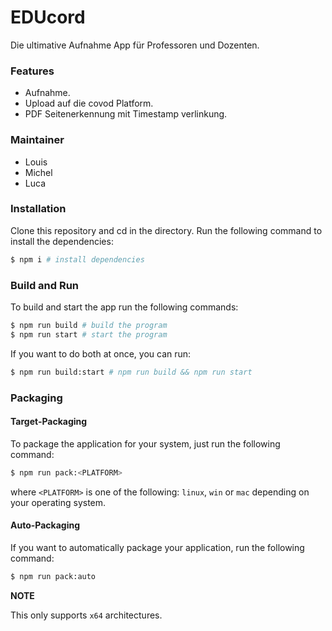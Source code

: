# EDUcord

Die ultimative Aufnahme App für Professoren und Dozenten.

### Features

-   Aufnahme.
-   Upload auf die covod Platform.
-   PDF Seitenerkennung mit Timestamp verlinkung.

### Maintainer

-   Louis
-   Michel
-   Luca

### Installation

Clone this repository and cd in the directory. Run the following command to install the dependencies:

```sh
$ npm i # install dependencies
```

### Build and Run

To build and start the app run the following commands:

```sh
$ npm run build # build the program
$ npm run start # start the program
```

If you want to do both at once, you can run:

```sh
$ npm run build:start # npm run build && npm run start
```

### Packaging

#### Target-Packaging

To package the application for your system, just run the following command:

```sh
$ npm run pack:<PLATFORM>
```

where `<PLATFORM>` is one of the following: `linux`, `win` or `mac` depending on your operating system.

#### Auto-Packaging

If you want to automatically package your application, run the following command:

```sh
$ npm run pack:auto
```

**NOTE**

This only supports `x64` architectures.